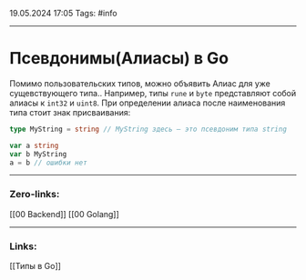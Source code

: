 19.05.2024 17:05
Tags: #info

---
# Псевдонимы(Алиасы) в Go
Помимо пользовательских типов, можно объявить Алиас для уже сущевствующего типа.. Например, типы `rune` и `byte` представляют собой алиасы к `int32` и `uint8`.
При определении алиаса после наименования типа стоит знак присваивания:
```go
type MyString = string // MyString здесь — это псевдоним типа string

var a string 
var b MyString
a = b // ошибки нет
```

---
### Zero-links:
[[00 Backend]] [[00 Golang]]

---
### Links:
[[Типы в Go]]